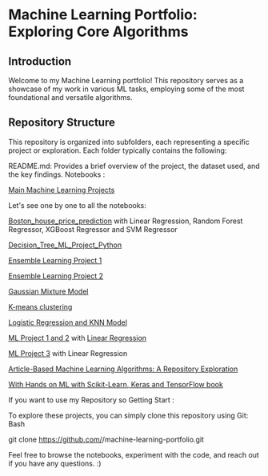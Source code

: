 # Machine Learning Portfolio: Exploring Core Algorithms

## Introduction

Welcome to my Machine Learning portfolio! This repository serves as a showcase of my work in various ML tasks, employing some of the most foundational and versatile algorithms. 

## Repository Structure

This repository is organized into subfolders, each representing a specific project or exploration. Each folder typically contains the following:

README.md: Provides a brief overview of the project, the dataset used, and the key findings.
Notebooks : 

[Main Machine Learning Projects](https://github.com/Lala2398/Machine-Learning-Portfolio/tree/main/Machine-Learning-Portfolio/Machine_learning_projects-main)


Let's see one by one to all the notebooks: 

[Boston_house_price_prediction](https://github.com/Lala2398/Machine-Learning-Portfolio/blob/main/Machine-Learning-Portfolio/Machine_learning_projects-main/Boston_house_price_prediction.ipynb) with Linear Regression, Random Forest Regressor, XGBoost Regressor and SVM Regressor 

[Decision_Tree_ML_Project_Python](https://github.com/Lala2398/Machine-Learning-Portfolio/blob/main/Machine-Learning-Portfolio/Machine_learning_projects-main/Decision_Tree_ML_Project_Python.ipynb) 

[Ensemble Learning Project 1](https://github.com/Lala2398/Machine-Learning-Portfolio/blob/main/Machine-Learning-Portfolio/Machine_learning_projects-main/Ensemble_Learning_with_Python_Project_1.ipynb) 

[Ensemble Learning Project 2](https://github.com/Lala2398/Machine-Learning-Portfolio/blob/main/Machine-Learning-Portfolio/Machine_learning_projects-main/Ensemble_Learning_with_Python_Project_2.ipynb) 

[Gaussian Mixture Model](https://github.com/Lala2398/Machine-Learning-Portfolio/blob/main/Machine-Learning-Portfolio/Machine_learning_projects-main/GMM.ipynb)

[K-means clustering](https://github.com/Lala2398/Machine-Learning-Portfolio/blob/main/Machine-Learning-Portfolio/Machine_learning_projects-main/KMeans.ipynb)

[Logistic Regression and KNN Model](https://github.com/Lala2398/Machine-Learning-Portfolio/blob/main/Machine-Learning-Portfolio/Machine_learning_projects-main/Logistic_regression_%26_knn_models.ipynb)

[ML Project 1 and 2](https://github.com/Lala2398/Machine-Learning-Portfolio/blob/main/Machine-Learning-Portfolio/Machine_learning_projects-main/ML_project_1.ipynb) with [Linear Regression](https://github.com/Lala2398/Machine-Learning-Portfolio/blob/main/Machine-Learning-Portfolio/Machine_learning_projects-main/ML_project_2.ipynb)

[ML Project 3](https://github.com/Lala2398/Machine-Learning-Portfolio/blob/main/Machine-Learning-Portfolio/Machine_learning_projects-main/ML_project_3_Linear_regression.ipynb) with Linear Regression











[Article-Based Machine Learning Algorithms: A Repository Exploration](https://github.com/Lala2398/Machine-Learning-Portfolio/tree/main/Articles_ML)

[With Hands on ML with Scikit-Learn, Keras and TensorFlow book](https://github.com/Lala2398/Machine-Learning-Portfolio/tree/main/Hands_onMLwith_SckitLearn_Keras%26TensorFlow)












If you want to use my Repository so Getting Start : 

To explore these projects, you can simply clone this repository using Git:
Bash

git clone https://github.com/<lala2398>/machine-learning-portfolio.git

Feel free to browse the notebooks, experiment with the code, and reach out if you have any questions. :) 
